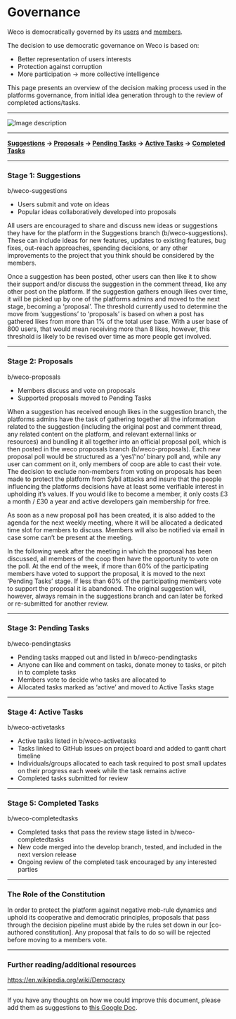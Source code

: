 # Governance

Weco is democratically governed by its [users]() and [members]().

The decision to use democratic governance on Weco is based on:
+ Better representation of users interests
+ Protection against corruption
+ More participation → more collective intelligence

This page presents an overview of the decision making process used in the platforms governance, from initial idea generation through to the review of completed actions/tasks.

---

![Image description](/images/decision-pipeline.jpg)

---

**[Suggestions](governance?id=stage-1-suggestions) → [Proposals](governance?id=stage-2-proposals) → [Pending Tasks](governance?id=stage-3-pending-tasks) → [Active Tasks](governance?id=stage-4-active-tasks) → [Completed Tasks](governance?id=stage-5-completed-tasks)**

---

### Stage 1: Suggestions
b/weco-suggestions

+ Users submit and vote on ideas
+ Popular ideas collaboratively developed into proposals

All users are encouraged to share and discuss new ideas or suggestions they have for the platform in the Suggestions branch (b/weco-suggestions). These can include ideas for new features, updates to existing features, bug fixes, out-reach approaches, spending decisions, or any other improvements to the project that you think should be considered by the members.

Once a suggestion has been posted, other users can then like it to show their support and/or discuss the suggestion in the comment thread, like any other post on the platform. If the suggestion gathers enough likes over time, it will be picked up by one of the platforms admins and moved to the next stage, becoming a ‘proposal’. The threshold currently used to determine the move from ‘suggestions’ to ‘proposals’ is based on when a post has gathered likes from more than 1% of the total user base. With a user base of 800 users, that would mean receiving more than 8 likes, however, this threshold is likely to be revised over time as more people get involved.

---

### Stage 2: Proposals
b/weco-proposals

+ Members discuss and vote on proposals
+ Supported proposals moved to Pending Tasks

When a suggestion has received enough likes in the suggestion branch, the platforms admins have the task of gathering together all the information related to the suggestion (including the original post and comment thread, any related content on the platform, and relevant external links or resources) and bundling it all together into an official proposal poll, which is then posted in the weco proposals branch (b/weco-proposals). Each new proposal poll would be structured as a ‘yes’/‘no’ binary poll and, while any user can comment on it, only members of coop are able to cast their vote. The decision to exclude non-members from voting on proposals has been made to protect the platform from Sybil attacks and insure that the people influencing the platforms decisions have at least some verifiable interest in upholding it’s values. If you would like to become a member, it only costs £3 a month / £30 a year and active developers gain membership for free.

As soon as a new proposal poll has been created, it is also added to the agenda for the next weekly meeting, where it will be allocated a dedicated time slot for members to discuss. Members will also be notified via email in case some can’t be present at the meeting. 

In the following week after the meeting in which the proposal has been discussed, all members of the coop then have the opportunity to vote on the poll. At the end of the week, if more than 60% of the participating members have voted to support the proposal, it is moved to the next ‘Pending Tasks’ stage. If less than 60% of the participating members vote to support the proposal it is abandoned. The original suggestion will, however, always remain in the suggestions branch and can later be forked or re-submitted for another review.

---

### Stage 3: Pending Tasks
b/weco-pendingtasks

+ Pending tasks mapped out and listed in b/weco-pendingtasks
+ Anyone can like and comment on tasks, donate money to tasks, or pitch in to complete tasks
+ Members vote to decide who tasks are allocated to
+ Allocated tasks marked as ‘active’ and moved to Active Tasks stage

---

### Stage 4: Active Tasks
b/weco-activetasks

+ Active tasks listed in b/weco-activetasks
+ Tasks linked to GitHub issues on project board and added to gantt chart timeline 
+ Individuals/groups allocated to each task required to post small updates on their progress each week while the task remains active
+ Completed tasks submitted for review

---

### Stage 5: Completed Tasks
b/weco-completedtasks

+ Completed tasks that pass the review stage listed in b/weco-completedtasks
+ New code merged into the develop branch, tested, and included in the next version release
+ Ongoing review of the completed task encouraged by any interested parties

---

### The Role of the Constitution
In order to protect the platform against negative mob-rule dynamics and uphold its cooperative and democratic principles, proposals that pass through the decision pipeline must abide by the rules set down in our [co-authored constitution]. Any proposal that fails to do so will be rejected before moving to a members vote.

---

### Further reading/additional resources
https://en.wikipedia.org/wiki/Democracy

---

If you have any thoughts on how we could improve this document, please add them as suggestions to [this Google Doc](https://docs.google.com/document/d/1i3dg1YHtftkP1Ec1yu1OF259T58g9dzMXBrgkSF4b-w).